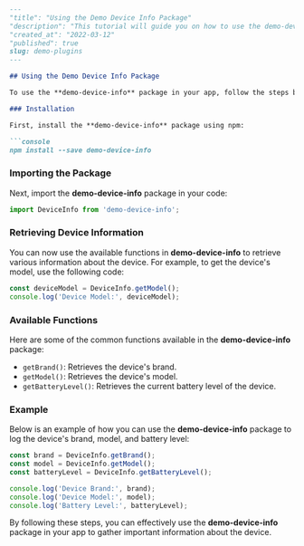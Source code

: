 ```markdown
---
"title": "Using the Demo Device Info Package"
"description": "This tutorial will guide you on how to use the demo-device-info package in your app to gather information about the device."
"created_at": "2022-03-12"
"published": true
slug: demo-plugins
---

## Using the Demo Device Info Package

To use the **demo-device-info** package in your app, follow the steps below:

### Installation

First, install the **demo-device-info** package using npm:

```console
npm install --save demo-device-info
```

### Importing the Package

Next, import the **demo-device-info** package in your code:

```javascript
import DeviceInfo from 'demo-device-info';
```

### Retrieving Device Information

You can now use the available functions in **demo-device-info** to retrieve various information about the device. For example, to get the device's model, use the following code:

```javascript
const deviceModel = DeviceInfo.getModel();
console.log('Device Model:', deviceModel);
```

### Available Functions

Here are some of the common functions available in the **demo-device-info** package:

- `getBrand()`: Retrieves the device's brand.
- `getModel()`: Retrieves the device's model.
- `getBatteryLevel()`: Retrieves the current battery level of the device.

### Example

Below is an example of how you can use the **demo-device-info** package to log the device's brand, model, and battery level:

```javascript
const brand = DeviceInfo.getBrand();
const model = DeviceInfo.getModel();
const batteryLevel = DeviceInfo.getBatteryLevel();

console.log('Device Brand:', brand);
console.log('Device Model:', model);
console.log('Battery Level:', batteryLevel);
```

By following these steps, you can effectively use the **demo-device-info** package in your app to gather important information about the device.
```
